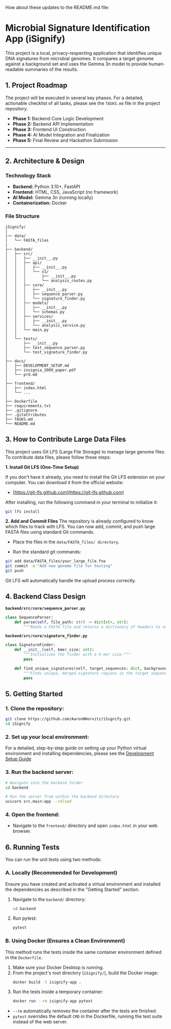 How about these updates to the README.md file:

# Microbial Signature Identification App (iSignify)

This project is a local, privacy-respecting application that identifies unique DNA signatures from microbial genomes. It compares a target genome against a background set and uses the Gemma 3n model to provide human-readable summaries of the results.

## 1. Project Roadmap

The project will be executed in several key phases. For a detailed, actionable checklist of all tasks, please see the `TASKS.md` file in the project repository.

* **Phase 1:** Backend Core Logic Development
* **Phase 2:** Backend API Implementation
* **Phase 3:** Frontend UI Construction
* **Phase 4:** AI Model Integration and Finalization
* **Phase 5:** Final Review and Hackathon Submission

---

## 2. Architecture & Design

### Technology Stack
* **Backend:** Python 3.10+, FastAPI
* **Frontend:** HTML, CSS, JavaScript (no framework)
* **AI Model:** Gemma 3n (running locally)
* **Containerization:** Docker

### File Structure

```
iSignify/
│
|── data/
│   └── FASTA_files
|
├── backend/
│   ├── src/
│   │   ├── __init__.py
│   │   ├── api/
│   │   │   ├── __init__.py
│   │   │   └── v1/
│   │   │       ├── __init__.py
│   │   │       └── analysis_routes.py
│   │   ├── core/
│   │   │   ├── __init__.py
│   │   │   ├── sequence_parser.py
│   │   │   └── signature_finder.py
│   │   ├── models/
│   │   │   ├── __init__.py
│   │   │   └── schemas.py
│   │   ├── services/
│   │   │   ├── __init__.py
│   │   │   └── analysis_service.py
│   │   └── main.py
│   │
│   └── tests/
│       ├── __init__.py
│       ├── test_sequence_parser.py
│       └── test_signature_finder.py
│
├── docs/
│   ├── DEVELOPMENT_SETUP.md
│   ├── insignia_2009_paper.pdf
│   └── prd.md
│
├── frontend/
│   ├── index.html
│   └── ...
│
├── Dockerfile
├── requirements.txt
├── .gitignore
├── .gitattributes
├── TASKS.md
└── README.md
```
## 3. How to Contribute Large Data Files

This project uses Git LFS (Large File Storage) to manage large genome files. To contribute data files, please follow these steps:

**1. Install Git LFS (One-Time Setup)**

If you don't have it already, you need to install the Git LFS extension on your computer. You can download it from the official website:
* [https://git-lfs.github.com](https://git-lfs.github.com)

After installing, run the following command in your terminal to initialize it:
```bash
git lfs install
```

**2. Add and Commit Files**
The repository is already configured to know which files to track with LFS. You can now add, commit, and push large FASTA files using standard Git commands.

- Place the files in the `data/FASTA_files/ directory`.

- Run the standard git commands:

```bash
git add data/FASTA_files/your_large_file.fna
git commit -m "Add new genome file for testing"
git push
```
Git LFS will automatically handle the upload process correctly.

## 4. Backend Class Design

**`backend/src/core/sequence_parser.py`**
```python
class SequenceParser:
    def parse(self, file_path: str) -> dict[str, str]:
        """Reads a FASTA file and returns a dictionary of headers to sequences."""
```

**`backend/src/core/signature_finder.py`**
```python
class SignatureFinder:
    def __init__(self, kmer_size: int):
        """Initializes the finder with a k-mer size."""
        pass

    def find_unique_signatures(self, target_sequences: dict, background_sequences: dict) -> list[dict]:
        """Finds unique, merged signature regions in the target sequences."""
        pass
```
## 5. Getting Started

### 1. Clone the repository:
```bash
git clone https://github.com/AaronNHorvitz/iSignify.git
cd iSignify
```

### 2.  Set up your local environment:
For a detailed, step-by-step guide on setting up your Python virtual environment and installing dependencies, please see the [Development Setup Guide](https://github.com/AaronNHorvitz/iSignify/blob/main/docs/DEVELOPMENT_SETUP.md)


### 3. Run the backend server:
```bash
# Navigate into the backend folder
cd backend

# Run the server from within the backend directory
uvicorn src.main:app --reload
```

### 4. Open the frontend:
* Navigate to the `frontend/` directory and open `index.html` in your web browser.

## 6. Running Tests

You can run the unit tests using two methods:

### A. Locally (Recommended for Development)

Ensure you have created and activated a virtual environment and installed the dependencies as described in the "Getting Started" section.

1.  Navigate to the `backend/` directory:
    ```bash
    cd backend
    ```
2.  Run pytest:
    ```bash
    pytest
    ```

### B. Using Docker (Ensures a Clean Environment)

This method runs the tests inside the same container environment defined in the `Dockerfile`.

1.  Make sure your Docker Desktop is running.
2.  From the project's root directory (`iSignify/`), build the Docker image:
    ```bash
    docker build -t isignify-app .
    ```
3.  Run the tests inside a temporary container:
    ```bash
    docker run --rm isignify-app pytest
    ```
* `--rm` automatically removes the container after the tests are finished.
* `pytest` overrides the default `CMD` in the Dockerfile, running the test suite instead of the web server.